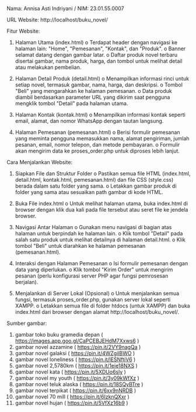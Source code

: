 Nama: Annisa Asti Indriyani / NIM: 23.01.55.0007

URL Website: http://localhost/buku_novel/

Fitur Website:
1.	Halaman Utama (index.html)
o	Terdapat header dengan navigasi ke halaman lain: "Home", "Pemesanan", "Kontak", dan "Produk".
o	Banner selamat datang dengan gambar latar.
o	Daftar produk novel terbaru disertai gambar, nama produk, harga, dan tombol untuk melihat detail atau melakukan pembelian.

2.	Halaman Detail Produk (detail.html)
o	Menampilkan informasi rinci untuk setiap novel, termasuk gambar, nama, harga, dan deskripsi.
o	Tombol "Beli" yang mengarahkan ke halaman pemesanan.
o	Data produk diambil berdasarkan parameter URL yang dikirim saat pengguna mengklik tombol "Detail" pada halaman utama.

3.	Halaman Kontak (kontak.html)
o	Menampilkan informasi kontak seperti email, alamat, dan nomor WhatsApp dengan tautan langsung.

4.	Halaman Pemesanan (pemesanan.html)
o	Berisi formulir pemesanan yang meminta pengguna memasukkan nama, alamat pengiriman, jumlah pesanan, email, nomor telepon, dan metode pembayaran.
o	Formulir akan mengirim data ke proses_order.php untuk diproses lebih lanjut.

Cara Menjalankan Website:
1.	Siapkan File dan Struktur Folder
o	Pastikan semua file HTML (index.html, detail.html, kontak.html, pemesanan.html) dan file CSS (style.css) berada dalam satu folder yang sama.
o	Letakkan gambar produk di folder yang sama atau sesuaikan path gambar di kode HTML.

2.	Buka File index.html
o	Untuk melihat halaman utama, buka index.html di browser dengan klik dua kali pada file tersebut atau seret file ke jendela browser.

3.	Navigasi Antar Halaman
o	Gunakan menu navigasi di bagian atas halaman untuk berpindah ke halaman lain.
o	Klik tombol "Detail" pada salah satu produk untuk melihat detailnya di halaman detail.html.
o	Klik tombol "Beli" untuk diarahkan ke halaman pemesanan (pemesanan.html).

4.	Interaksi dengan Halaman Pemesanan
o	Isi formulir pemesanan dengan data yang diperlukan.
o	Klik tombol "Kirim Order" untuk mengirim pesanan (perlu konfigurasi server PHP agar fungsi pemrosesan berjalan).

5.	Menjalankan di Server Lokal (Opsional)
o	Untuk menjalankan semua fungsi, termasuk proses_order.php, gunakan server lokal seperti XAMPP.
o	Letakkan semua file di folder htdocs (untuk XAMPP) dan buka index.html dari browser dengan alamat http://localhost/buku_novel/.

Sumber gambar:
1. gambar toko buku gramedia depan ( https://images.app.goo.gl/CaPCEBJEHdM7Xxws6 )
2. gambar novel azzamine ( https://pin.it/2VY9nagQa )
3. gambar novel galaksi ( https://pin.it/4WZgilBWO )
4. gambar novel loneliness ( https://pin.it/lESNftjV6 )
5. gambar novel 2,5780km ( https://pin.it/1eie18NXS )
6. gambar novel kata ( https://pin.it/5XDUo6sly )
7. gambar novel my youth ( https://pin.it/3y09kWfXz )
8. gambar novel teluk alaska ( https://pin.it/18SQyBTre )
9. gambar novel terpikat ( https://pin.it/6xx9nNRDB )
10. gambar novel 70 mill ( https://pin.it/6IzknQXxr )
11. gambar novel hujan ( https://pin.it/5VfXz16b9 )




